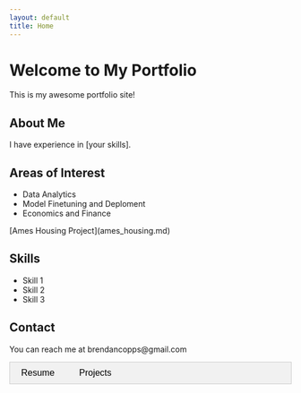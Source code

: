```yaml
---
layout: default
title: Home
---
```


<h1>Welcome to My Portfolio</h1>
<p>This is my awesome portfolio site!</p>

<h2>About Me</h2>
<p>I have experience in [your skills].</p>

<h2> Areas of Interest </h2>
<ul> 
    <li>Data Analytics</li>
    <li>Model Finetuning and Deploment</li>
    <li>Economics and Finance</li>
</ul>
[Ames Housing Project](ames_housing.md)

<h2>Skills</h2>
<ul>
    <li>Skill 1</li>
    <li>Skill 2</li>
    <li>Skill 3</li>
</ul>

<h2>Contact</h2>
<p>You can reach me at brendancopps@gmail.com</p>

<div class="tab">
    <button class="tablinks" onclick="openTab(event, 'Resume')" id="defaultOpen">Resume</button>
    <button class="tablinks" onclick="openTab(event, 'Projects')">Projects</button>
</div>

<div id="Resume" class="tabcontent">
    <h1>My Resume</h1>
    <p>Content for your resume goes here.</p>
</div>

<div id="Projects" class="tabcontent">
    <h1>My Projects</h1>
    <p>Content for your projects goes here.</p>
    Trying to get the link to work
    
    [Ames Housing Project](ames_housing.md)
    
    Maybe surrounding it with normal words?
    
    This is a link to my <a href="./ames_housing.html>Ames Housing Data</a> site. Hopefully that works
    
</div>

<script>
//Create two tabs to flip between resume and project views
function openTab(evt, tabName) {
    var i, tabcontent, tablinks;
    tabcontent = document.getElementsByClassName("tabcontent");
    for (i = 0; i < tabcontent.length; i++) {
        tabcontent[i].style.display = "none";
    }
    tablinks = document.getElementsByClassName("tablinks");
    for (i = 0; i < tablinks.length; i++) {
        tablinks[i].className = tablinks[i].className.replace(" active", "");
    }
    document.getElementById(tabName).style.display = "block";
    evt.currentTarget.className += " active";
}
// Automatically click the default tab 
document.getElementById("defaultOpen").click();
</script>

<style>
.tab {
    overflow: hidden;
    border: 1px solid #ccc;
    background-color: #f1f1f1;
}

.tab button {
    background-color: inherit;
    border: none;
    color: black;
    cursor: pointer;
    padding: 10px 20px;
    font-size: 16px;
}

.tab button:hover {
    background-color: #ddd;
}

.tab button.active {
    background-color: #ccc;
}

.tabcontent {
    display: none;
    padding: 6px 12px;
    border: 1px solid #ccc;
    border-top: none;
}
</style>
